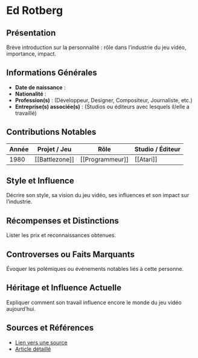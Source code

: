 # Ed Rotberg

## Présentation
Brève introduction sur la personnalité : rôle dans l’industrie du jeu vidéo, importance, impact.

## Informations Générales
- **Date de naissance** :  
- **Nationalité** :  
- **Profession(s)** : (Développeur, Designer, Compositeur, Journaliste, etc.)  
- **Entreprise(s) associée(s)** : (Studios ou éditeurs avec lesquels il/elle a travaillé)  

## Contributions Notables
| Année | Projet / Jeu   | Rôle            | Studio / Éditeur |
| ----- | -------------- | --------------- | ---------------- |
| 1980  | [[Battlezone]] | [[Programmeur]] | [[Atari]]        |

## Style et Influence
Décrire son style, sa vision du jeu vidéo, ses influences et son impact sur l’industrie.

## Récompenses et Distinctions
Lister les prix et reconnaissances obtenues.

## Controverses ou Faits Marquants
Évoquer les polémiques ou événements notables liés à cette personne.

## Héritage et Influence Actuelle
Expliquer comment son travail influence encore le monde du jeu vidéo aujourd’hui.

## Sources et Références
- [Lien vers une source](#)
- [Article détaillé](#)
